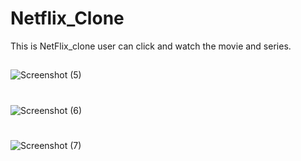 
# Netflix_Clone
This is NetFlix_clone user can click and watch the movie and series.
##
![Screenshot (5)](https://user-images.githubusercontent.com/79249131/123123305-5c94b600-d464-11eb-8df1-6fbe735863ad.png)
#
![Screenshot (6)](https://user-images.githubusercontent.com/79249131/123123703-aa112300-d464-11eb-8087-3c8d472b636a.png)
#
![Screenshot (7)](https://user-images.githubusercontent.com/79249131/123123731-b0070400-d464-11eb-84d1-bcffb72baab8.png)


